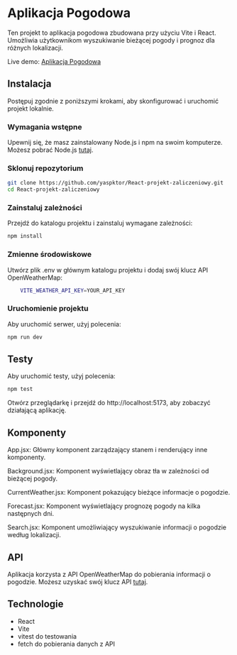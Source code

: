# Aplikacja Pogodowa

Ten projekt to aplikacja pogodowa zbudowana przy użyciu Vite i React. Umożliwia użytkownikom wyszukiwanie bieżącej pogody i prognoz dla różnych lokalizacji.

Live demo: [Aplikacja Pogodowa](https://yaspktor.github.io/React-projekt-zaliczeniowy/)

## Instalacja

Postępuj zgodnie z poniższymi krokami, aby skonfigurować i uruchomić projekt lokalnie.

### Wymagania wstępne

Upewnij się, że masz zainstalowany Node.js i npm na swoim komputerze. Możesz pobrać Node.js [tutaj](https://nodejs.org/).

### Sklonuj repozytorium

```sh
git clone https://github.com/yaspktor/React-projekt-zaliczeniowy.git
cd React-projekt-zaliczeniowy
```
### Zainstaluj zależności
Przejdź do katalogu projektu i zainstaluj wymagane zależności:

```sh
npm install
```

### Zmienne środowiskowe
Utwórz plik .env w głównym katalogu projektu i dodaj swój klucz API OpenWeatherMap:
    
```sh
    VITE_WEATHER_API_KEY=YOUR_API_KEY
```

### Uruchomienie projektu
Aby uruchomić serwer, użyj polecenia:

```sh
npm run dev
```

## Testy
Aby uruchomić testy, użyj polecenia:

```sh
npm test
```

Otwórz przeglądarkę i przejdź do http://localhost:5173, aby zobaczyć działającą aplikację.
## Komponenty
App.jsx: Główny komponent zarządzający stanem i renderujący inne komponenty.

Background.jsx: Komponent wyświetlający obraz tła w zależności od bieżącej pogody.

CurrentWeather.jsx: Komponent pokazujący bieżące informacje o pogodzie.

Forecast.jsx: Komponent wyświetlający prognozę pogody na kilka następnych dni.

Search.jsx: Komponent umożliwiający wyszukiwanie informacji o pogodzie według lokalizacji.


## API
Aplikacja korzysta z API OpenWeatherMap do pobierania informacji o pogodzie. Możesz uzyskać swój klucz API [tutaj](https://home.openweathermap.org/users/sign_up).

## Technologie
- React
- Vite
- vitest do testowania
- fetch do pobierania danych z API
